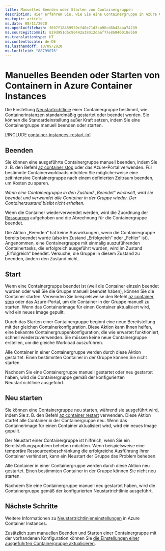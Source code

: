 ```yaml
---
title: Manuelles Beenden oder Starten von Containergruppen
description: Hier erfahren Sie, wie Sie eine Containergruppe in Azure Container Instances manuell beenden oder starten.
ms.topic: article
ms.date: 08/11/2020
ms.openlocfilehash: f697f18459959cf40e71d3ca90cd8b42aaa74239
ms.sourcegitcommit: 829d951d5c90442a38012daaf77e86046018e5b9
ms.translationtype: HT
ms.contentlocale: de-DE
ms.lasthandoff: 10/09/2020
ms.locfileid: "88799076"
---
```

# <a name="manually-stop-or-start-containers-in-azure-container-instances"></a>Manuelles Beenden oder Starten von Containern in Azure Container Instances

Die Einstellung [Neustartrichtlinie](container-instances-restart-policy.md) einer Containergruppe bestimmt, wie Containerinstanzen standardmäßig gestartet oder beendet werden. Sie können die Standardeinstellung außer Kraft setzen, indem Sie eine Containergruppe manuell beenden oder starten.

[!INCLUDE [container-instances-restart-ip](../../includes/container-instances-restart-ip.md)]

## <a name="stop"></a>Beenden

Sie können eine ausgeführte Containergruppe manuell beenden, indem Sie z. B. den Befehl [az container stop][az-container-stop] oder das Azure-Portal verwenden. Für bestimmte Containerworkloads möchten Sie möglicherweise eine zeitintensive Containergruppe nach einem definierten Zeitraum beenden, um Kosten zu sparen. 

*Wenn eine Containergruppe in den Zustand „Beendet“ wechselt, wird sie beendet und verwendet alle Container in der Gruppe wieder. Der Containerzustand bleibt nicht erhalten.*

Wenn die Container wiederverwendet werden, wird die Zuordnung der [Ressourcen](container-instances-container-groups.md#resource-allocation) aufgehoben und die Abrechnung für die Containergruppe beendet.

Die Aktion „Beenden“ hat keine Auswirkungen, wenn die Containergruppe bereits beendet wurde (also im Zustand „Erfolgreich“ oder „Fehler“ ist). Angenommen, eine Containergruppe mit einmalig auszuführenden Containertasks, die erfolgreich ausgeführt wurden, wird im Zustand „Erfolgreich“ beendet. Versuche, die Gruppe in diesem Zustand zu beenden, ändern den Zustand nicht. 

## <a name="start"></a>Start

Wenn eine Containergruppe beendet ist (weil die Container einzeln beendet wurden oder weil Sie die Gruppe manuell beendet haben), können Sie die Container starten. Verwenden Sie beispielsweise den Befehl [az container stop][az-container-start] oder das Azure-Portal, um die Container in der Gruppe manuell zu starten. Wenn das Containerimage für einen Container aktualisiert wird, wird ein neues Image gepullt. 

Durch das Starten einer Containergruppe beginnt eine neue Bereitstellung mit der gleichen Containerkonfiguration. Diese Aktion kann Ihnen helfen, eine bekannte Containergruppenkonfiguration, die wie erwartet funktioniert, schnell wiederzuverwenden. Sie müssen keine neue Containergruppe erstellen, um die gleiche Workload auszuführen.

Alle Container in einer Containergruppe werden durch diese Aktion gestartet. Einen bestimmten Container in der Gruppe können Sie nicht starten.

Nachdem Sie eine Containergruppe manuell gestartet oder neu gestartet haben, wird die Containergruppe gemäß der konfigurierten Neustartrichtlinie ausgeführt.
  
## <a name="restart"></a>Neu starten

Sie können eine Containergruppe neu starten, während sie ausgeführt wird, indem Sie z. B. den Befehl [az container restart][az-container-restart] verwenden. Diese Aktion startet alle Container in der Containergruppe neu. Wenn das Containerimage für einen Container aktualisiert wird, wird ein neues Image gepullt. 

Der Neustart einer Containergruppe ist hilfreich, wenn Sie ein Bereitstellungsproblem beheben möchten. Wenn beispielsweise eine temporäre Ressourcenbeschränkung die erfolgreiche Ausführung Ihrer Container verhindert, kann ein Neustart der Gruppe das Problem beheben.

Alle Container in einer Containergruppe werden durch diese Aktion neu gestartet. Einen bestimmten Container in der Gruppe können Sie nicht neu starten.

Nachdem Sie eine Containergruppe manuell neu gestartet haben, wird die Containergruppe gemäß der konfigurierten Neustartrichtlinie ausgeführt.

## <a name="next-steps"></a>Nächste Schritte

Weitere Informationen zu [Neustartrichtlinieneinstellungen](container-instances-restart-policy.md) in Azure Container Instances.

Zusätzlich zum manuellen Beenden und Starten einer Containergruppe mit der vorhandenen Konfiguration können Sie [die Einstellungen einer ausgeführten Containergruppe aktualisieren](container-instances-update.md).

<!-- LINKS - External -->

<!-- LINKS - Internal -->
[az-container-restart]: /cli/azure/container?view=azure-cli-latest#az-container-restart
[az-container-start]: /cli/azure/container?view=azure-cli-latest#az-container-start
[az-container-stop]: /cli/azure/container?view=azure-cli-latest#az-container-stop

